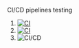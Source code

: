 
CI/CD pipelines testing
1. [![CI](https://github.com/DJeJa003/GitHubWorkflowProject/.github/workflows/GitHubWorkflowProject20240110103453.yml/badge.svg)](https://github.com/github/docs/actions/main.yml/badge.svg)
2. [![CI](https://github.com/DJeJa003/GitHubWorkflowProject/.github/workflows/GitHubWorkflowProject20240110103453.yml/badge.svg)](https://github.com/DJeJa003/GitHubWorkflowProject/.github/workflows/GitHubWorkflowProject20240110103453.yml)
3. ![CI/CD](https://github.com/DJeJa003/GitHubWorkflowProject/actions/workflows/GitHubWorkflowProject20240110103453.yml/badge.svg)
